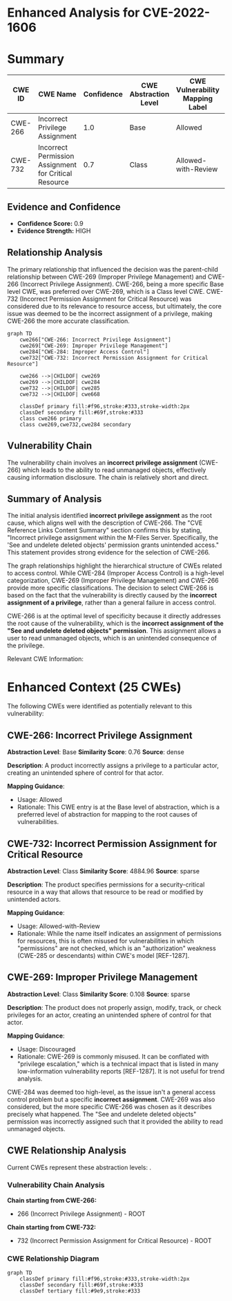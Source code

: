 # Enhanced Analysis for CVE-2022-1606

# Summary
| CWE ID | CWE Name | Confidence | CWE Abstraction Level | CWE Vulnerability Mapping Label | CWE-Vulnerability Mapping Notes |
|---|---|---|---|---|---|
| CWE-266 | Incorrect Privilege Assignment | 1.0 | Base | Allowed | Primary CWE |
| CWE-732 | Incorrect Permission Assignment for Critical Resource | 0.7 | Class | Allowed-with-Review | Secondary Candidate |

## Evidence and Confidence

*   **Confidence Score:** 0.9
*   **Evidence Strength:** HIGH

## Relationship Analysis
The primary relationship that influenced the decision was the parent-child relationship between CWE-269 (Improper Privilege Management) and CWE-266 (Incorrect Privilege Assignment). CWE-266, being a more specific Base level CWE, was preferred over CWE-269, which is a Class level CWE. CWE-732 (Incorrect Permission Assignment for Critical Resource) was considered due to its relevance to resource access, but ultimately, the core issue was deemed to be the incorrect assignment of a privilege, making CWE-266 the more accurate classification.

```mermaid
graph TD
    cwe266["CWE-266: Incorrect Privilege Assignment"]
    cwe269["CWE-269: Improper Privilege Management"]
    cwe284["CWE-284: Improper Access Control"]
    cwe732["CWE-732: Incorrect Permission Assignment for Critical Resource"]

    cwe266 -->|CHILDOF| cwe269
    cwe269 -->|CHILDOF| cwe284
    cwe732 -->|CHILDOF| cwe285
    cwe732 -->|CHILDOF| cwe668

    classDef primary fill:#f96,stroke:#333,stroke-width:2px
    classDef secondary fill:#69f,stroke:#333
    class cwe266 primary
    class cwe269,cwe732,cwe284 secondary
```

## Vulnerability Chain
The vulnerability chain involves an **incorrect privilege assignment** (CWE-266) which leads to the ability to read unmanaged objects, effectively causing information disclosure. The chain is relatively short and direct.

## Summary of Analysis
The initial analysis identified **incorrect privilege assignment** as the root cause, which aligns well with the description of CWE-266. The "CVE Reference Links Content Summary" section confirms this by stating, "Incorrect privilege assignment within the M-Files Server. Specifically, the 'See and undelete deleted objects' permission grants unintended access." This statement provides strong evidence for the selection of CWE-266.

The graph relationships highlight the hierarchical structure of CWEs related to access control. While CWE-284 (Improper Access Control) is a high-level categorization, CWE-269 (Improper Privilege Management) and CWE-266 provide more specific classifications. The decision to select CWE-266 is based on the fact that the vulnerability is directly caused by the **incorrect assignment of a privilege**, rather than a general failure in access control.

CWE-266 is at the optimal level of specificity because it directly addresses the root cause of the vulnerability, which is the **incorrect assignment of the "See and undelete deleted objects" permission**. This assignment allows a user to read unmanaged objects, which is an unintended consequence of the privilege.

Relevant CWE Information:

# Enhanced Context (25 CWEs)
The following CWEs were identified as potentially relevant to this vulnerability:

## CWE-266: Incorrect Privilege Assignment
**Abstraction Level**: Base
**Similarity Score**: 0.76
**Source**: dense

**Description**:
A product incorrectly assigns a privilege to a particular actor, creating an unintended sphere of control for that actor.

**Mapping Guidance**:
- Usage: Allowed
- Rationale: This CWE entry is at the Base level of abstraction, which is a preferred level of abstraction for mapping to the root causes of vulnerabilities.

## CWE-732: Incorrect Permission Assignment for Critical Resource
**Abstraction Level**: Class
**Similarity Score**: 4884.96
**Source**: sparse

**Description**:
The product specifies permissions for a security-critical resource in a way that allows that resource to be read or modified by unintended actors.

**Mapping Guidance**:
- Usage: Allowed-with-Review
- Rationale: While the name itself indicates an assignment of permissions for resources, this is often misused for vulnerabilities in which "permissions" are not checked, which is an "authorization" weakness (CWE-285 or descendants) within CWE's model [REF-1287].

## CWE-269: Improper Privilege Management
**Abstraction Level**: Class
**Similarity Score**: 0.108
**Source**: sparse

**Description**:
The product does not properly assign, modify, track, or check privileges for an actor, creating an unintended sphere of control for that actor.

**Mapping Guidance**:
- Usage: Discouraged
- Rationale: CWE-269 is commonly misused. It can be conflated with "privilege escalation," which is a technical impact that is listed in many low-information vulnerability reports [REF-1287]. It is not useful for trend analysis.

CWE-284 was deemed too high-level, as the issue isn't a general access control problem but a specific **incorrect assignment**. CWE-269 was also considered, but the more specific CWE-266 was chosen as it describes precisely what happened. The "See and undelete deleted objects" permission was incorrectly assigned such that it provided the ability to read unmanaged objects.


## CWE Relationship Analysis

Current CWEs represent these abstraction levels: .


### Vulnerability Chain Analysis

**Chain starting from CWE-266:**
- 266 (Incorrect Privilege Assignment) - ROOT


**Chain starting from CWE-732:**
- 732 (Incorrect Permission Assignment for Critical Resource) - ROOT



### CWE Relationship Diagram

```mermaid
graph TD
    classDef primary fill:#f96,stroke:#333,stroke-width:2px
    classDef secondary fill:#69f,stroke:#333
    classDef tertiary fill:#9e9,stroke:#333
```
